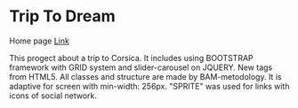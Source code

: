 # Trip To Dream

Home page 
[Link](https://alinaandriychuk.github.io/TripToDream/)

This progect about a trip to Corsica. It includes using BOOTSTRAP framework with GRID system and slider-carousel on JQUERY. 
New tags from HTML5.
All classes and structure are made by BAM-metodology.
It is adaptive for screen with min-width: 256px.
"SPRITE" was used for links with icons of social network.



